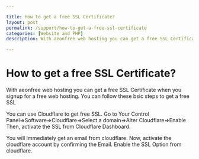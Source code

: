 ```yaml
---

title: How to get a free SSL Certificate?
layout: post
permalink: /support/how-to-get-a-free-ssl-certificate
categories: [Website and PHP]
description: With aeonfree web hosting you can get a free SSL Certificate when you signup for a free web hosting. You can follow these bsic steps to get a free SSL

---
```


# How to get a free SSL Certificate?

With aeonfree web hosting you can get a free SSL Certificate when you signup for a free web hosting. You can follow these bsic steps to get a free SSL

You can use Cloudflare to get free SSL.
Go to Your Control Panel=>Software=>Cloudflare=>Select a domain=>Alter Cloudflare=>Enable
Then, activate the SSL from Cloudflare Dashboard.

You will Immediately get an email from cloudflare. Now, activate the cloudflare account by confirming the Email.
Enable the SSL Option from cloudflare.